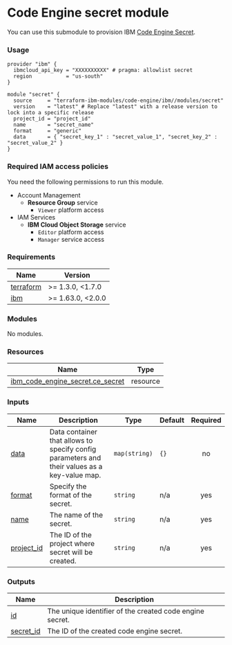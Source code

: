 # Code Engine secret module

You can use this submodule to provision IBM [Code Engine Secret](https://cloud.ibm.com/docs/codeengine?topic=codeengine-getting-started).


### Usage
```hcl
provider "ibm" {
  ibmcloud_api_key = "XXXXXXXXXX" # pragma: allowlist secret
  region           = "us-south"
}

module "secret" {
  source     = "terraform-ibm-modules/code-engine/ibm//modules/secret"
  version    = "latest" # Replace "latest" with a release version to lock into a specific release
  project_id = "project_id"
  name       = "secret_name"
  format     = "generic"
  data       = { "secret_key_1" : "secret_value_1", "secret_key_2" : "secret_value_2" }
}
```

### Required IAM access policies

You need the following permissions to run this module.

- Account Management
    - **Resource Group** service
        - `Viewer` platform access
- IAM Services
    - **IBM Cloud Object Storage** service
        - `Editor` platform access
        - `Manager` service access

<!-- BEGINNING OF PRE-COMMIT-TERRAFORM DOCS HOOK -->
### Requirements

| Name | Version |
|------|---------|
| <a name="requirement_terraform"></a> [terraform](#requirement\_terraform) | >= 1.3.0, <1.7.0 |
| <a name="requirement_ibm"></a> [ibm](#requirement\_ibm) | >= 1.63.0, <2.0.0 |

### Modules

No modules.

### Resources

| Name | Type |
|------|------|
| [ibm_code_engine_secret.ce_secret](https://registry.terraform.io/providers/ibm-cloud/ibm/latest/docs/resources/code_engine_secret) | resource |

### Inputs

| Name | Description | Type | Default | Required |
|------|-------------|------|---------|:--------:|
| <a name="input_data"></a> [data](#input\_data) | Data container that allows to specify config parameters and their values as a key-value map. | `map(string)` | `{}` | no |
| <a name="input_format"></a> [format](#input\_format) | Specify the format of the secret. | `string` | n/a | yes |
| <a name="input_name"></a> [name](#input\_name) | The name of the secret. | `string` | n/a | yes |
| <a name="input_project_id"></a> [project\_id](#input\_project\_id) | The ID of the project where secret will be created. | `string` | n/a | yes |

### Outputs

| Name | Description |
|------|-------------|
| <a name="output_id"></a> [id](#output\_id) | The unique identifier of the created code engine secret. |
| <a name="output_secret_id"></a> [secret\_id](#output\_secret\_id) | The ID of the created code engine secret. |
<!-- END OF PRE-COMMIT-TERRAFORM DOCS HOOK -->
